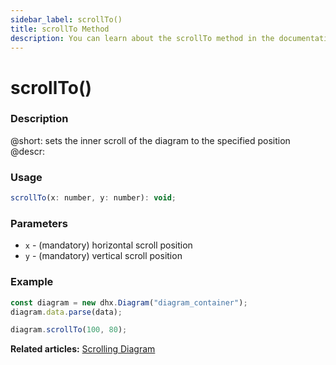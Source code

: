 ```yaml
---
sidebar_label: scrollTo()
title: scrollTo Method
description: You can learn about the scrollTo method in the documentation of the DHTMLX JavaScript Diagram library. Browse developer guides and API reference, try out code examples and live demos, and download a free 30-day evaluation version of DHTMLX Diagram.
---
```


# scrollTo()

### Description

@short: sets the inner scroll of the diagram to the specified position
@descr:


### Usage

~~~jsx
scrollTo(x: number, y: number): void;
~~~

### Parameters

- `x` - (mandatory) horizontal scroll position
- `y` - (mandatory) vertical scroll position

### Example

~~~jsx {4}
const diagram = new dhx.Diagram("diagram_container");
diagram.data.parse(data);

diagram.scrollTo(100, 80);
~~~

**Related articles:** [Scrolling Diagram](../../../guides/diagram/scrolling_diagram/)
